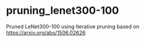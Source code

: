 # pruning_lenet300-100
Pruned LeNet300-100 using Iterative pruning based on https://arxiv.org/abs/1506.02626 

